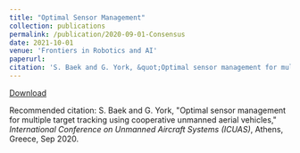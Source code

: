 ```yaml
---
title: "Optimal Sensor Management"
collection: publications
permalink: /publication/2020-09-01-Consensus
date: 2021-10-01
venue: 'Frontiers in Robotics and AI'
paperurl:
citation: 'S. Baek and G. York, &quot;Optimal sensor management for multiple target tracking using cooperative unmanned aerial vehicles,&quot; <i>International Conference on Unmanned Aircraft Systems</i>, Athens, Greece, Sep 2020.'
---
```


<a href='https://www.frontiersin.org/articles/10.3389/frobt.2021.611978/full'>Download</a>

Recommended citation: S. Baek and G. York, "Optimal sensor management for multiple target tracking using cooperative unmanned aerial vehicles," <i>International Conference on Unmanned Aircraft Systems (ICUAS)</i>, Athens, Greece, Sep 2020.
